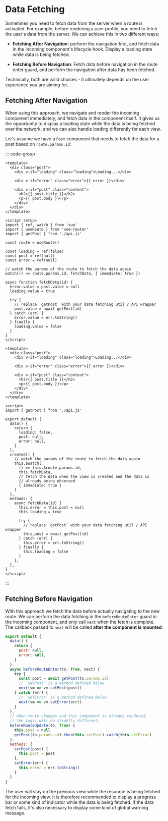 # Data Fetching

Sometimes you need to fetch data from the server when a route is activated. For example, before rendering a user profile, you need to fetch the user's data from the server. We can achieve this in two different ways:

- **Fetching After Navigation**: perform the navigation first, and fetch data in the incoming component's lifecycle hook. Display a loading state while data is being fetched.

- **Fetching Before Navigation**: Fetch data before navigation in the route enter guard, and perform the navigation after data has been fetched.

Technically, both are valid choices - it ultimately depends on the user experience you are aiming for.

## Fetching After Navigation

When using this approach, we navigate and render the incoming component immediately, and fetch data in the component itself. It gives us the opportunity to display a loading state while the data is being fetched over the network, and we can also handle loading differently for each view.

Let's assume we have a `Post` component that needs to fetch the data for a post based on `route.params.id`:

::: code-group

```vue [Composition API]
<template>
  <div class="post">
    <div v-if="loading" class="loading">Loading...</div>

    <div v-if="error" class="error">{{ error }}</div>

    <div v-if="post" class="content">
      <h2>{{ post.title }}</h2>
      <p>{{ post.body }}</p>
    </div>
  </div>
</template>

<script setup>
import { ref, watch } from 'vue'
import { useRoute } from 'vue-router'
import { getPost } from './api.js'

const route = useRoute()

const loading = ref(false)
const post = ref(null)
const error = ref(null)

// watch the params of the route to fetch the data again
watch(() => route.params.id, fetchData, { immediate: true })

async function fetchData(id) {
  error.value = post.value = null
  loading.value = true
  
  try {
    // replace `getPost` with your data fetching util / API wrapper
    post.value = await getPost(id)  
  } catch (err) {
    error.value = err.toString()
  } finally {
    loading.value = false
  }
}
</script>
```

```vue [Options API]
<template>
  <div class="post">
    <div v-if="loading" class="loading">Loading...</div>

    <div v-if="error" class="error">{{ error }}</div>

    <div v-if="post" class="content">
      <h2>{{ post.title }}</h2>
      <p>{{ post.body }}</p>
    </div>
  </div>
</template>

<script>
import { getPost } from './api.js'

export default {
  data() {
    return {
      loading: false,
      post: null,
      error: null,
    }
  },
  created() {
    // watch the params of the route to fetch the data again
    this.$watch(
      () => this.$route.params.id,
      this.fetchData,
      // fetch the data when the view is created and the data is
      // already being observed
      { immediate: true }
    )
  },
  methods: {
    async fetchData(id) {
      this.error = this.post = null
      this.loading = true

      try {
        // replace `getPost` with your data fetching util / API wrapper
        this.post = await getPost(id)
      } catch (err) {
        this.error = err.toString()
      } finally {
        this.loading = false
      }
    },
  },
}
</script>
```

:::

## Fetching Before Navigation

With this approach we fetch the data before actually navigating to the new route. We can perform the data fetching in the `beforeRouteEnter` guard in the incoming component, and only call `next` when the fetch is complete. The callback passed to `next` will be called **after the component is mounted**:

```js
export default {
  data() {
    return {
      post: null,
      error: null,
    }
  },
  async beforeRouteEnter(to, from, next) {
    try {
      const post = await getPost(to.params.id)
      // `setPost` is a method defined below
      next(vm => vm.setPost(post))
    } catch (err) {
      // `setError` is a method defined below
      next(vm => vm.setError(err))
    }
  },
  // when route changes and this component is already rendered,
  // the logic will be slightly different.
  beforeRouteUpdate(to, from) {
    this.post = null
    getPost(to.params.id).then(this.setPost).catch(this.setError)
  },
  methods: {
    setPost(post) {
      this.post = post
    },
    setError(err) {
      this.error = err.toString()
    }
  }
}
```

The user will stay on the previous view while the resource is being fetched for the incoming view. It is therefore recommended to display a progress bar or some kind of indicator while the data is being fetched. If the data fetch fails, it's also necessary to display some kind of global warning message.

<!-- ### Using Composition API -->

<!-- TODO: -->
